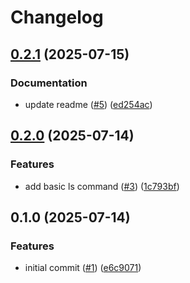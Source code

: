 # Changelog

## [0.2.1](https://github.com/jbussdieker/jbussdieker-storage/compare/v0.2.0...v0.2.1) (2025-07-15)


### Documentation

* update readme ([#5](https://github.com/jbussdieker/jbussdieker-storage/issues/5)) ([ed254ac](https://github.com/jbussdieker/jbussdieker-storage/commit/ed254ac7a0035bfd0dd806948bc32e6fb97bf8de))

## [0.2.0](https://github.com/jbussdieker/jbussdieker-storage/compare/v0.1.0...v0.2.0) (2025-07-14)


### Features

* add basic ls command ([#3](https://github.com/jbussdieker/jbussdieker-storage/issues/3)) ([1c793bf](https://github.com/jbussdieker/jbussdieker-storage/commit/1c793bfab420621febcdde55fa9faec8e44baa3d))

## 0.1.0 (2025-07-14)


### Features

* initial commit ([#1](https://github.com/jbussdieker/jbussdieker-storage/issues/1)) ([e6c9071](https://github.com/jbussdieker/jbussdieker-storage/commit/e6c90714ab8c22862143a6fc4433c09450adfb88))

